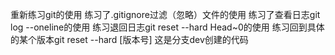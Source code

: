 重新练习git的使用
练习了.gitignore过滤（忽略）文件的使用
练习了查看日志git log --oneline的使用
练习退回日志git reset --hard Head~0的使用
练习回到具体的某个版本git reset --hard [版本号]
这是分支dev创建的代码